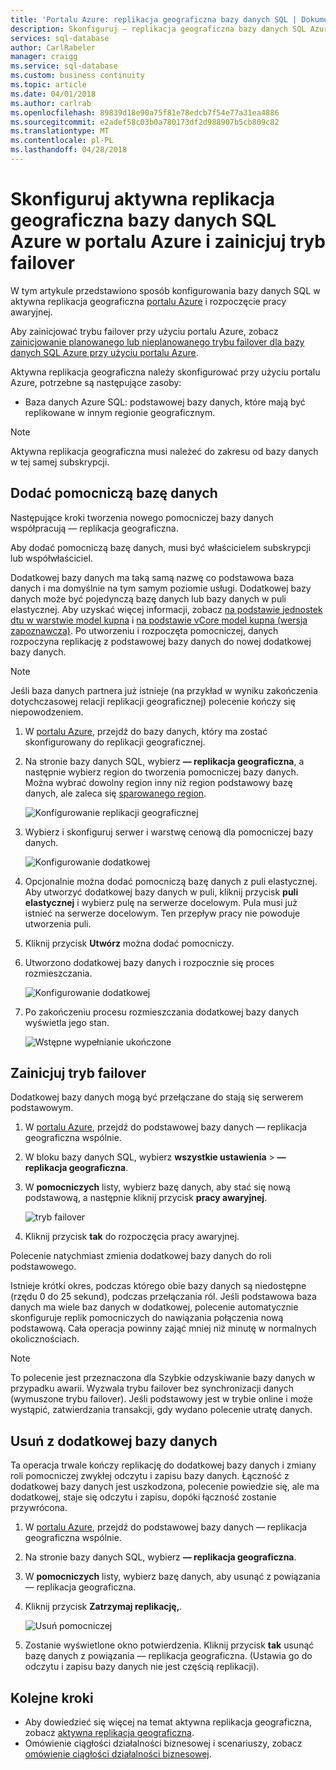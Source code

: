 ```yaml
---
title: 'Portalu Azure: replikacja geograficzna bazy danych SQL | Dokumentacja firmy Microsoft'
description: Skonfiguruj — replikacja geograficzna bazy danych SQL Azure w portalu Azure i zainicjuj tryb failover
services: sql-database
author: CarlRabeler
manager: craigg
ms.service: sql-database
ms.custom: business continuity
ms.topic: article
ms.date: 04/01/2018
ms.author: carlrab
ms.openlocfilehash: 89839d18e90a75f81e78edcb7f54e77a31ea4886
ms.sourcegitcommit: e2adef58c03b0a780173df2d988907b5cb809c82
ms.translationtype: MT
ms.contentlocale: pl-PL
ms.lasthandoff: 04/28/2018
---
```

# <a name="configure-active-geo-replication-for-azure-sql-database-in-the-azure-portal-and-initiate-failover"></a>Skonfiguruj aktywna replikacja geograficzna bazy danych SQL Azure w portalu Azure i zainicjuj tryb failover

W tym artykule przedstawiono sposób konfigurowania bazy danych SQL w aktywna replikacja geograficzna [portalu Azure](http://portal.azure.com) i rozpoczęcie pracy awaryjnej.

Aby zainicjować trybu failover przy użyciu portalu Azure, zobacz [zainicjowanie planowanego lub nieplanowanego trybu failover dla bazy danych SQL Azure przy użyciu portalu Azure](sql-database-geo-replication-portal.md).

Aktywna replikacja geograficzna należy skonfigurować przy użyciu portalu Azure, potrzebne są następujące zasoby:

* Baza danych Azure SQL: podstawowej bazy danych, które mają być replikowane w innym regionie geograficznym.

> [!Note]
Aktywna replikacja geograficzna musi należeć do zakresu od bazy danych w tej samej subskrypcji.

## <a name="add-a-secondary-database"></a>Dodać pomocniczą bazę danych
Następujące kroki tworzenia nowego pomocniczej bazy danych współpracują — replikacja geograficzna.  

Aby dodać pomocniczą bazę danych, musi być właścicielem subskrypcji lub współwłaściciel.

Dodatkowej bazy danych ma taką samą nazwę co podstawowa baza danych i ma domyślnie na tym samym poziomie usługi. Dodatkowej bazy danych może być pojedynczą bazę danych lub bazy danych w puli elastycznej. Aby uzyskać więcej informacji, zobacz [na podstawie jednostek dtu w warstwie model kupna](sql-database-service-tiers-dtu.md) i [na podstawie vCore model kupna (wersja zapoznawcza)](sql-database-service-tiers-vcore.md).
Po utworzeniu i rozpoczęta pomocniczej, danych rozpoczyna replikację z podstawowej bazy danych do nowej dodatkowej bazy danych.

> [!NOTE]
> Jeśli baza danych partnera już istnieje (na przykład w wyniku zakończenia dotychczasowej relacji replikacji geograficznej) polecenie kończy się niepowodzeniem.
> 

1. W [portalu Azure](http://portal.azure.com), przejdź do bazy danych, który ma zostać skonfigurowany do replikacji geograficznej.
2. Na stronie bazy danych SQL, wybierz **— replikacja geograficzna**, a następnie wybierz region do tworzenia pomocniczej bazy danych. Można wybrać dowolny region inny niż region podstawowy bazę danych, ale zaleca się [sparowanego region](../best-practices-availability-paired-regions.md).
   
    ![Konfigurowanie replikacji geograficznej](./media/sql-database-geo-replication-portal/configure-geo-replication.png)
3. Wybierz i skonfiguruj serwer i warstwę cenową dla pomocniczej bazy danych.
   
    ![Konfigurowanie dodatkowej](./media/sql-database-geo-replication-portal/create-secondary.png)
4. Opcjonalnie można dodać pomocniczą bazę danych z puli elastycznej. Aby utworzyć dodatkowej bazy danych w puli, kliknij przycisk **puli elastycznej** i wybierz pulę na serwerze docelowym. Pula musi już istnieć na serwerze docelowym. Ten przepływ pracy nie powoduje utworzenia puli.
5. Kliknij przycisk **Utwórz** można dodać pomocniczy.
6. Utworzono dodatkowej bazy danych i rozpocznie się proces rozmieszczania.
   
    ![Konfigurowanie dodatkowej](./media/sql-database-geo-replication-portal/seeding0.png)
7. Po zakończeniu procesu rozmieszczania dodatkowej bazy danych wyświetla jego stan.
   
    ![Wstępne wypełnianie ukończone](./media/sql-database-geo-replication-portal/seeding-complete.png)

## <a name="initiate-a-failover"></a>Zainicjuj tryb failover

Dodatkowej bazy danych mogą być przełączane do stają się serwerem podstawowym.  

1. W [portalu Azure](http://portal.azure.com), przejdź do podstawowej bazy danych — replikacja geograficzna wspólnie.
2. W bloku bazy danych SQL, wybierz **wszystkie ustawienia** > **— replikacja geograficzna**.
3. W **pomocniczych** listy, wybierz bazę danych, aby stać się nową podstawową, a następnie kliknij przycisk **pracy awaryjnej**.
   
    ![tryb failover](./media/sql-database-geo-replication-failover-portal/secondaries.png)
4. Kliknij przycisk **tak** do rozpoczęcia pracy awaryjnej.

Polecenie natychmiast zmienia dodatkowej bazy danych do roli podstawowego. 

Istnieje krótki okres, podczas którego obie bazy danych są niedostępne (rzędu 0 do 25 sekund), podczas przełączania ról. Jeśli podstawowa baza danych ma wiele baz danych w dodatkowej, polecenie automatycznie skonfiguruje replik pomocniczych do nawiązania połączenia nową podstawową. Cała operacja powinny zająć mniej niż minutę w normalnych okolicznościach. 

> [!NOTE]
> To polecenie jest przeznaczona dla Szybkie odzyskiwanie bazy danych w przypadku awarii. Wyzwala trybu failover bez synchronizacji danych (wymuszone trybu failover).  Jeśli podstawowy jest w trybie online i może wystąpić, zatwierdzania transakcji, gdy wydano polecenie utratę danych. 
> 
> 

## <a name="remove-secondary-database"></a>Usuń z dodatkowej bazy danych
Ta operacja trwale kończy replikację do dodatkowej bazy danych i zmiany roli pomocniczej zwykłej odczytu i zapisu bazy danych. Łączność z dodatkowej bazy danych jest uszkodzona, polecenie powiedzie się, ale ma dodatkowej, staje się odczytu i zapisu, dopóki łączność zostanie przywrócona.  

1. W [portalu Azure](http://portal.azure.com), przejdź do podstawowej bazy danych — replikacja geograficzna wspólnie.
2. Na stronie bazy danych SQL, wybierz **— replikacja geograficzna**.
3. W **pomocniczych** listy, wybierz bazę danych, aby usunąć z powiązania — replikacja geograficzna.
4. Kliknij przycisk **Zatrzymaj replikację,**.
   
    ![Usuń pomocniczej](./media/sql-database-geo-replication-portal/remove-secondary.png)
5. Zostanie wyświetlone okno potwierdzenia. Kliknij przycisk **tak** usunąć bazę danych z powiązania — replikacja geograficzna. (Ustawia go do odczytu i zapisu bazy danych nie jest częścią replikacji).

## <a name="next-steps"></a>Kolejne kroki
* Aby dowiedzieć się więcej na temat aktywna replikacja geograficzna, zobacz [aktywna replikacja geograficzna](sql-database-geo-replication-overview.md).
* Omówienie ciągłości działalności biznesowej i scenariuszy, zobacz [omówienie ciągłości działalności biznesowej](sql-database-business-continuity.md).

